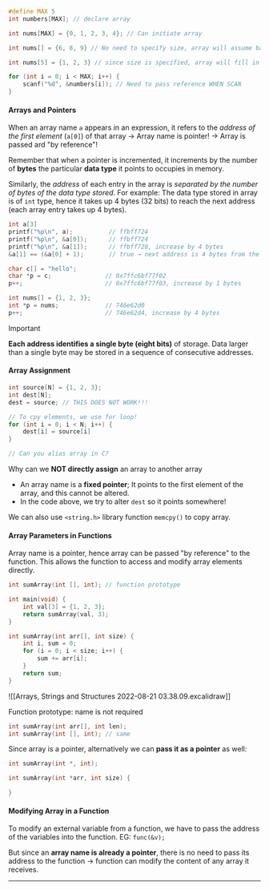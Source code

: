 
```C
#define MAX 5
int numbers[MAX]; // declare array

int nums[MAX] = {0, 1, 2, 3, 4}; // Can initiate array

int nums[] = {6, 8, 9} // No need to specify size, array will assume based on no. elemetents

int nums[5] = {1, 2, 3} // since size is specified, array will fill in empty cells: [1, 2, 3, 0, 0]

for (int i = 0; i < MAX; i++) {
	scanf("%d", &numbers[i]); // Need to pass reference WHEN SCAN
}
```

#### Arrays and Pointers
When an array name `a` appears in an expression, it refers to the *address of the first element* (`a[0]`) of that array → Array name is pointer! → Array is passed ard "by reference"!

Remember that when a pointer is incremented, it increments by the number of **bytes** the particular **data type**  it points to occupies in memory.

Similarly, the *address* of each entry in the array is *separated by the number of bytes of the data type stored*. For example: The data type stored in array is of `int` type, hence it takes up 4 bytes (32 bits) to reach the next address  (each array entry takes up 4 bytes).

```C
int a[3]
printf("%p\n", a);          // ffbff724
printf("%p\n", &a[0]);      // ffbff724
printf("%p\n", &a[1]);      // ffbff728, increase by 4 bytes 
&a[1] == (&a[0] + 1);       // true → next address is 4 bytes from the previous address

char c[] = "hello";
char *p = c;               // 0x7ffc6bf77f02
p++;                       // 0x7ffc6bf77f03, increase by 1 bytes

int nums[] = {1, 2, 3};
int *p = nums;             // 746e62d0
p++;                       // 746e62d4, increase by 4 bytes

```

>[!Important]
>**Each address identifies a single byte (eight bits)** of storage. Data larger than a single byte may be stored in a sequence of consecutive addresses.

#### Array Assignment
```C
int source[N] = {1, 2, 3};
int dest[N];
dest = source; // THIS DOES NOT WORK!!!

// To cpy elements, we use for loop!
for (int i = 0; i < N; i++) {
	dest[i] = source[i]
}

// Can you alias array in C?

```

Why can we **NOT directly assign** an array to another array
- An array name is a **fixed pointer**; It points to the first element of the array, and this cannot be altered.
- In the code above, we try to alter `dest` so it points somewhere!

We can also use `<string.h>` library function `memcpy()` to copy array.

#### Array Parameters in Functions

Array name is a pointer, hence array can be passed "by reference" to the function. This allows the function to access and modify array elements directly.

```C
int sumArray(int [], int); // function prototype

int main(void) {
	int val[3] = {1, 2, 3};
	return sumArray(val, 3);
}

int sumArray(int arr[], int size) {
	int i, sum = 0;
	for (i = 0; i < size; i++) {
		sum += arr[i];
	}
	return sum;
}
```

![[Arrays, Strings and Structures 2022-08-21 03.38.09.excalidraw]]

Function prototype: name is not required

```C
int sumArray(int arr[], int len);
int sumArray(int [], int); // same 
```

Since array is a pointer, alternatively we can **pass it as a pointer** as well:

```C
int sumArray(int *, int);

int sumArray(int *arr, int size) {

}
```

#### Modifying Array in a Function

To modify an external variable from a function, we have to pass the address of the variables into the function. EG: `func(&v);`

But since an **array name is already a pointer**, there is no need to pass its address to the function → function can modify the content of any array it receives.

---